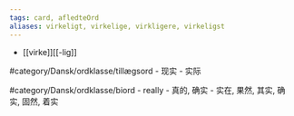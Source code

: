 ```yaml
---
tags: card, afledteOrd
aliases: virkeligt, virkelige, virkligere, virkeligst
---
```


- [[virke]][[-lig]]

#category/Dansk/ordklasse/tillægsord 
	- 现实
	- 实际

#category/Dansk/ordklasse/biord 
	- really
	- 真的, 确实
	- 实在, 果然, 其实, 确实, 固然, 着实